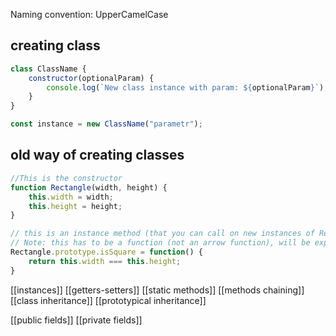 Naming convention: UpperCamelCase

## creating class
```js
class ClassName {
    constructor(optionalParam) {
        console.log(`New class instance with param: ${optionalParam}`);
    }
}

const instance = new ClassName("parametr");

```

## old way of creating classes
```javascript
//This is the constructor
function Rectangle(width, height) {
    this.width = width;
    this.height = height;
}

// this is an instance method (that you can call on new instances of Rectangle)
// Note: this has to be a function (not an arrow function), will be explained later on in Lexical scope
Rectangle.prototype.isSquare = function() {
    return this.width === this.height;
}
```

[[instances]]
[[getters-setters]]
[[static methods]]
[[methods chaining]]
[[class inheritance]]
[[prototypical inheritance]]

[[public fields]]
[[private fields]]
